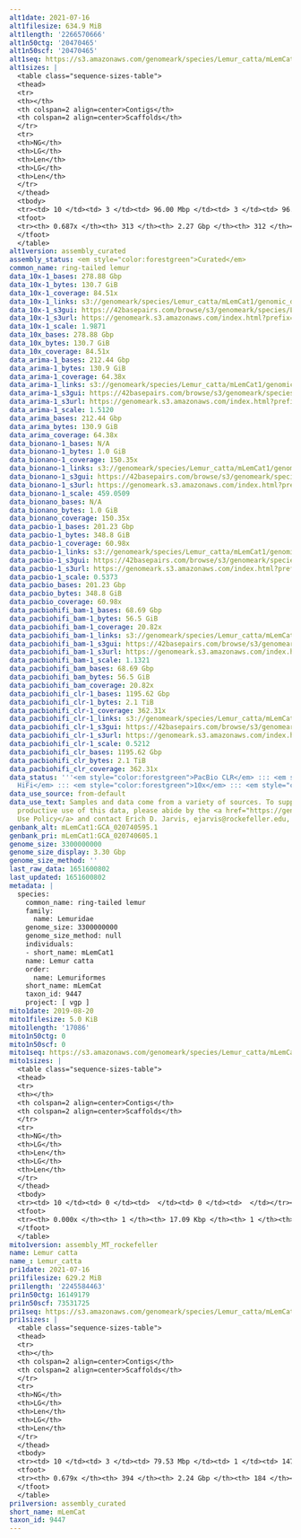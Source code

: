 ```yaml
---
alt1date: 2021-07-16
alt1filesize: 634.9 MiB
alt1length: '2266570666'
alt1n50ctg: '20470465'
alt1n50scf: '20470465'
alt1seq: https://s3.amazonaws.com/genomeark/species/Lemur_catta/mLemCat1/assembly_curated/mLemCat1.alt.cur.20210716.fasta.gz
alt1sizes: |
  <table class="sequence-sizes-table">
  <thead>
  <tr>
  <th></th>
  <th colspan=2 align=center>Contigs</th>
  <th colspan=2 align=center>Scaffolds</th>
  </tr>
  <tr>
  <th>NG</th>
  <th>LG</th>
  <th>Len</th>
  <th>LG</th>
  <th>Len</th>
  </tr>
  </thead>
  <tbody>
  <tr><td> 10 </td><td> 3 </td><td> 96.00 Mbp </td><td> 3 </td><td> 96.00 Mbp </td></tr><tr><td> 20 </td><td> 7 </td><td> 56.18 Mbp </td><td> 7 </td><td> 56.18 Mbp </td></tr><tr><td> 30 </td><td> 13 </td><td> 45.82 Mbp </td><td> 13 </td><td> 45.82 Mbp </td></tr><tr><td> 40 </td><td> 23 </td><td> 30.76 Mbp </td><td> 23 </td><td> 30.76 Mbp </td></tr><tr style="background-color:#cccccc;"><td> 50 </td><td> 35 </td><td> 20.47 Mbp </td><td> 35 </td><td> 20.47 Mbp </td></tr><tr><td> 60 </td><td> 58 </td><td> 9.29 Mbp </td><td> 58 </td><td> 9.29 Mbp </td></tr><tr><td> 70 </td><td> 0 </td><td>  </td><td> 0 </td><td>  </td></tr><tr><td> 80 </td><td> 0 </td><td>  </td><td> 0 </td><td>  </td></tr><tr><td> 90 </td><td> 0 </td><td>  </td><td> 0 </td><td>  </td></tr><tr><td> 100 </td><td> 0 </td><td>  </td><td> 0 </td><td>  </td></tr></tbody>
  <tfoot>
  <tr><th> 0.687x </th><th> 313 </th><th> 2.27 Gbp </th><th> 312 </th><th> 2.27 Gbp </th></tr>
  </tfoot>
  </table>
alt1version: assembly_curated
assembly_status: <em style="color:forestgreen">Curated</em>
common_name: ring-tailed lemur
data_10x-1_bases: 278.88 Gbp
data_10x-1_bytes: 130.7 GiB
data_10x-1_coverage: 84.51x
data_10x-1_links: s3://genomeark/species/Lemur_catta/mLemCat1/genomic_data/10x/<br>
data_10x-1_s3gui: https://42basepairs.com/browse/s3/genomeark/species/Lemur_catta/mLemCat1/genomic_data/10x/
data_10x-1_s3url: https://genomeark.s3.amazonaws.com/index.html?prefix=species/Lemur_catta/mLemCat1/genomic_data/10x/
data_10x-1_scale: 1.9871
data_10x_bases: 278.88 Gbp
data_10x_bytes: 130.7 GiB
data_10x_coverage: 84.51x
data_arima-1_bases: 212.44 Gbp
data_arima-1_bytes: 130.9 GiB
data_arima-1_coverage: 64.38x
data_arima-1_links: s3://genomeark/species/Lemur_catta/mLemCat1/genomic_data/arima/<br>
data_arima-1_s3gui: https://42basepairs.com/browse/s3/genomeark/species/Lemur_catta/mLemCat1/genomic_data/arima/
data_arima-1_s3url: https://genomeark.s3.amazonaws.com/index.html?prefix=species/Lemur_catta/mLemCat1/genomic_data/arima/
data_arima-1_scale: 1.5120
data_arima_bases: 212.44 Gbp
data_arima_bytes: 130.9 GiB
data_arima_coverage: 64.38x
data_bionano-1_bases: N/A
data_bionano-1_bytes: 1.0 GiB
data_bionano-1_coverage: 150.35x
data_bionano-1_links: s3://genomeark/species/Lemur_catta/mLemCat1/genomic_data/bionano/<br>
data_bionano-1_s3gui: https://42basepairs.com/browse/s3/genomeark/species/Lemur_catta/mLemCat1/genomic_data/bionano/
data_bionano-1_s3url: https://genomeark.s3.amazonaws.com/index.html?prefix=species/Lemur_catta/mLemCat1/genomic_data/bionano/
data_bionano-1_scale: 459.0509
data_bionano_bases: N/A
data_bionano_bytes: 1.0 GiB
data_bionano_coverage: 150.35x
data_pacbio-1_bases: 201.23 Gbp
data_pacbio-1_bytes: 348.8 GiB
data_pacbio-1_coverage: 60.98x
data_pacbio-1_links: s3://genomeark/species/Lemur_catta/mLemCat1/genomic_data/pacbio/<br>
data_pacbio-1_s3gui: https://42basepairs.com/browse/s3/genomeark/species/Lemur_catta/mLemCat1/genomic_data/pacbio/
data_pacbio-1_s3url: https://genomeark.s3.amazonaws.com/index.html?prefix=species/Lemur_catta/mLemCat1/genomic_data/pacbio/
data_pacbio-1_scale: 0.5373
data_pacbio_bases: 201.23 Gbp
data_pacbio_bytes: 348.8 GiB
data_pacbio_coverage: 60.98x
data_pacbiohifi_bam-1_bases: 68.69 Gbp
data_pacbiohifi_bam-1_bytes: 56.5 GiB
data_pacbiohifi_bam-1_coverage: 20.82x
data_pacbiohifi_bam-1_links: s3://genomeark/species/Lemur_catta/mLemCat1/genomic_data/pacbio_hifi/<br>
data_pacbiohifi_bam-1_s3gui: https://42basepairs.com/browse/s3/genomeark/species/Lemur_catta/mLemCat1/genomic_data/pacbio_hifi/
data_pacbiohifi_bam-1_s3url: https://genomeark.s3.amazonaws.com/index.html?prefix=species/Lemur_catta/mLemCat1/genomic_data/pacbio_hifi/
data_pacbiohifi_bam-1_scale: 1.1321
data_pacbiohifi_bam_bases: 68.69 Gbp
data_pacbiohifi_bam_bytes: 56.5 GiB
data_pacbiohifi_bam_coverage: 20.82x
data_pacbiohifi_clr-1_bases: 1195.62 Gbp
data_pacbiohifi_clr-1_bytes: 2.1 TiB
data_pacbiohifi_clr-1_coverage: 362.31x
data_pacbiohifi_clr-1_links: s3://genomeark/species/Lemur_catta/mLemCat1/genomic_data/pacbio_hifi/<br>
data_pacbiohifi_clr-1_s3gui: https://42basepairs.com/browse/s3/genomeark/species/Lemur_catta/mLemCat1/genomic_data/pacbio_hifi/
data_pacbiohifi_clr-1_s3url: https://genomeark.s3.amazonaws.com/index.html?prefix=species/Lemur_catta/mLemCat1/genomic_data/pacbio_hifi/
data_pacbiohifi_clr-1_scale: 0.5212
data_pacbiohifi_clr_bases: 1195.62 Gbp
data_pacbiohifi_clr_bytes: 2.1 TiB
data_pacbiohifi_clr_coverage: 362.31x
data_status: '''<em style="color:forestgreen">PacBio CLR</em> ::: <em style="color:forestgreen">PacBio
  HiFi</em> ::: <em style="color:forestgreen">10x</em> ::: <em style="color:forestgreen">Arima</em>'''
data_use_source: from-default
data_use_text: Samples and data come from a variety of sources. To support fair and
  productive use of this data, please abide by the <a href="https://genome10k.soe.ucsc.edu/data-use-policies/">Data
  Use Policy</a> and contact Erich D. Jarvis, ejarvis@rockefeller.edu, with any questions.
genbank_alt: mLemCat1:GCA_020740595.1
genbank_pri: mLemCat1:GCA_020740605.1
genome_size: 3300000000
genome_size_display: 3.30 Gbp
genome_size_method: ''
last_raw_data: 1651600802
last_updated: 1651600802
metadata: |
  species:
    common_name: ring-tailed lemur
    family:
      name: Lemuridae
    genome_size: 3300000000
    genome_size_method: null
    individuals:
    - short_name: mLemCat1
    name: Lemur catta
    order:
      name: Lemuriformes
    short_name: mLemCat
    taxon_id: 9447
    project: [ vgp ]
mito1date: 2019-08-20
mito1filesize: 5.0 KiB
mito1length: '17086'
mito1n50ctg: 0
mito1n50scf: 0
mito1seq: https://s3.amazonaws.com/genomeark/species/Lemur_catta/mLemCat1/assembly_MT_rockefeller/mLemCat1.MT.20190820.fasta.gz
mito1sizes: |
  <table class="sequence-sizes-table">
  <thead>
  <tr>
  <th></th>
  <th colspan=2 align=center>Contigs</th>
  <th colspan=2 align=center>Scaffolds</th>
  </tr>
  <tr>
  <th>NG</th>
  <th>LG</th>
  <th>Len</th>
  <th>LG</th>
  <th>Len</th>
  </tr>
  </thead>
  <tbody>
  <tr><td> 10 </td><td> 0 </td><td>  </td><td> 0 </td><td>  </td></tr><tr><td> 20 </td><td> 0 </td><td>  </td><td> 0 </td><td>  </td></tr><tr><td> 30 </td><td> 0 </td><td>  </td><td> 0 </td><td>  </td></tr><tr><td> 40 </td><td> 0 </td><td>  </td><td> 0 </td><td>  </td></tr><tr style="background-color:#cccccc;"><td> 50 </td><td> 0 </td><td style="background-color:#ff8888;">  </td><td> 0 </td><td style="background-color:#ff8888;">  </td></tr><tr><td> 60 </td><td> 0 </td><td>  </td><td> 0 </td><td>  </td></tr><tr><td> 70 </td><td> 0 </td><td>  </td><td> 0 </td><td>  </td></tr><tr><td> 80 </td><td> 0 </td><td>  </td><td> 0 </td><td>  </td></tr><tr><td> 90 </td><td> 0 </td><td>  </td><td> 0 </td><td>  </td></tr><tr><td> 100 </td><td> 0 </td><td>  </td><td> 0 </td><td>  </td></tr></tbody>
  <tfoot>
  <tr><th> 0.000x </th><th> 1 </th><th> 17.09 Kbp </th><th> 1 </th><th> 17.09 Kbp </th></tr>
  </tfoot>
  </table>
mito1version: assembly_MT_rockefeller
name: Lemur catta
name_: Lemur_catta
pri1date: 2021-07-16
pri1filesize: 629.2 MiB
pri1length: '2245584463'
pri1n50ctg: 16149179
pri1n50scf: 73531725
pri1seq: https://s3.amazonaws.com/genomeark/species/Lemur_catta/mLemCat1/assembly_curated/mLemCat1.pri.cur.20210716.fasta.gz
pri1sizes: |
  <table class="sequence-sizes-table">
  <thead>
  <tr>
  <th></th>
  <th colspan=2 align=center>Contigs</th>
  <th colspan=2 align=center>Scaffolds</th>
  </tr>
  <tr>
  <th>NG</th>
  <th>LG</th>
  <th>Len</th>
  <th>LG</th>
  <th>Len</th>
  </tr>
  </thead>
  <tbody>
  <tr><td> 10 </td><td> 3 </td><td> 79.53 Mbp </td><td> 1 </td><td> 147.49 Mbp </td></tr><tr><td> 20 </td><td> 8 </td><td> 54.57 Mbp </td><td> 3 </td><td> 117.45 Mbp </td></tr><tr><td> 30 </td><td> 16 </td><td> 38.42 Mbp </td><td> 6 </td><td> 108.75 Mbp </td></tr><tr><td> 40 </td><td> 26 </td><td> 27.68 Mbp </td><td> 10 </td><td> 99.28 Mbp </td></tr><tr style="background-color:#cccccc;"><td> 50 </td><td> 43 </td><td style="background-color:#88ff88;"> 16.15 Mbp </td><td> 13 </td><td style="background-color:#88ff88;"> 73.53 Mbp </td></tr><tr><td> 60 </td><td> 77 </td><td> 5.75 Mbp </td><td> 19 </td><td> 37.49 Mbp </td></tr><tr><td> 70 </td><td> 0 </td><td>  </td><td> 0 </td><td>  </td></tr><tr><td> 80 </td><td> 0 </td><td>  </td><td> 0 </td><td>  </td></tr><tr><td> 90 </td><td> 0 </td><td>  </td><td> 0 </td><td>  </td></tr><tr><td> 100 </td><td> 0 </td><td>  </td><td> 0 </td><td>  </td></tr></tbody>
  <tfoot>
  <tr><th> 0.679x </th><th> 394 </th><th> 2.24 Gbp </th><th> 184 </th><th> 2.25 Gbp </th></tr>
  </tfoot>
  </table>
pri1version: assembly_curated
short_name: mLemCat
taxon_id: 9447
---
```

